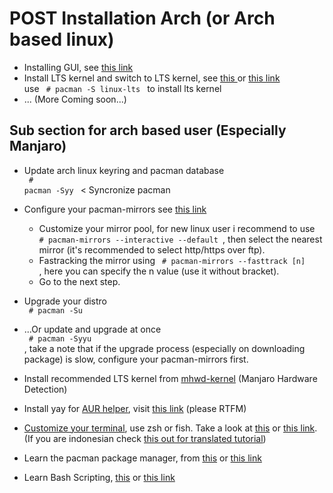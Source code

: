 # POST Installation Arch (or Arch based linux)
 * Installing GUI, see <a href=https://wiki.archlinux.org/index.php/Desktop_environment> this link </a>
 * Install LTS kernel and switch to LTS kernel, see <a href=https://wiki.archlinux.org/index.php/Kernel> this </a> or <a href="https://www.youtube.com/watch?v=b-H3jURTgqk"> this link </a> <br>
    use <code> # pacman -S linux-lts </code> to install lts kernel
 * ... (More Coming soon...)
 
## Sub section for arch based user (Especially Manjaro)
 * Update arch linux keyring and pacman database <br>
   <code> # pacman -Syy </code> < Syncronize pacman
 * Configure your pacman-mirrors see <a href="https://wiki.manjaro.org/Pacman-mirrors">this link</a>
   - Customize your mirror pool, for new linux user i recommend to use <code> # pacman-mirrors --interactive --default </code>, then select the nearest mirror (it's recommended to select http/https over ftp).
   - Fastracking the mirror using <code> # pacman-mirrors --fasttrack [n] </code>, here you can specify the n value (use it without bracket).
   - Go to the next step.
 * Upgrade your distro <br>
   <code> # pacman -Su </code>
 * ...Or update and upgrade at once <br>
   <code> # pacman -Syyu </code>, take a note that if the upgrade process (especially on downloading package) is slow, configure your pacman-mirrors first.
 * Install recommended LTS kernel from <a href="https://wiki.manjaro.org/index.php?title=Manjaro_Kernels">mhwd-kernel</a> (Manjaro Hardware Detection)
 * Install yay for <a href="https://wiki.archlinux.org/index.php/AUR_helpers">AUR helper</a>, visit <a href=https://github.com/Jguer/yay>this link</a> (please RTFM)
 * <a href="https://www.youtube.com/watch?v=iaXQdyHRL8M">Customize your terminal</a>, use zsh or fish. Take a look at <a href="https://github.com/ohmyzsh/ohmyzsh/wiki/Installing-ZSH">this</a> or <a href="https://github.com/ohmyzsh/ohmyzsh">this link</a>. (If you are indonesian check <a href="https://www.codepolitan.com/memasang-zsh-dan-oh-my-zsh-di-linux-ubuntu-5a8eb22e1ae13">this out for translated tutorial</a>)
 
* Learn the pacman package manager, from <a href="https://www.youtube.com/watch?v=-dEuXTMzRKs&t=765s">this</a> or <a href="https://www.youtube.com/watch?v=-UvZ4BEAXFU">this link</a>
* Learn Bash Scripting, <a href="https://www.youtube.com/watch?v=oxuRxtrO2Ag&t=2914s">this</a> or <a href="https://www.youtube.com/watch?v=v-F3YLd6oMw">this link</a>
